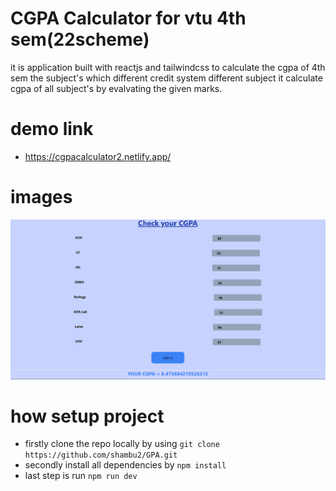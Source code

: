 # CGPA Calculator for vtu 4th sem(22scheme)
it is application built with reactjs and tailwindcss to calculate the cgpa of 4th sem the subject's which different credit system different subject it calculate cgpa of all subject's by evalvating the given marks.

# demo link
- https://cgpacalculator2.netlify.app/
# images
![Demo image](/public/demoImage.png)

# how setup project
- firstly clone the repo locally by using `git clone https://github.com/shambu2/GPA.git`
- secondly install all dependencies by `npm install`
- last step is run `npm run dev`
